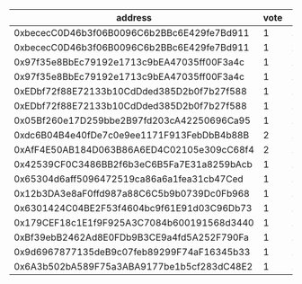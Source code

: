address|vote|timestamp|signature
---|---|---|---
0xbececC0D46b3f06B0096C6b2BBc6E429fe7Bd911|1|1616677286|0x0f2ebbe2a2a651aa203240f8858bb8aeffceb786d6e7ea85ee2d98f1af064b13083b0bbb834cc7a14db6d5eab79e4552133a1b9a858674ad761c42f7911c5c561b
0xbececC0D46b3f06B0096C6b2BBc6E429fe7Bd911|1|1616677418|0xede8d5a27acdf1a07ae51b23bd2135ab7c28d5538b01bf47d636cf82d265f0b8044103bff55160b4dd04fd7bb580125eb07919fd0f09d635941f46ec05c294a51c
0x97f35e8BbEc79192e1713c9bEA47035ff00F3a4c|1|1616679289|0x56ac61ff3cc63d6b6ca0ad32229d55c281568cfb7e4b938dd34627503eceb8d52227a99f73ae1fe2ad1ffdb17bdf7f7a0c47c8d262103f87686b3e5c05fb512b1c
0x97f35e8BbEc79192e1713c9bEA47035ff00F3a4c|1|1616679296|0x87dab607b54a39d1bca0f3cbe347a56a5a9b81a24c67093e825505fa0215ab93385b3a85bd9d70537a4482e0b61648e0d997246f884119955020c6ad8ba6e6321b
0xEDbf72f88E72133b10CdDded385D2b0f7b27f588|1|1616679420|0x6e05b198da7dc85575ce610a6eb99945c565d541284482074e0a5b991c6dc9480d5e1497969c960e3c850bc9566cceceef0077000519995aaadce575c5a036fe1c
0xEDbf72f88E72133b10CdDded385D2b0f7b27f588|1|1616679489|0x99b6f3819b4bf5a2d34533766ccf5b986475d40cd499d4f34011a72abc1bf626696bc95633d520e4309fcb18a67f3862d2452bbe827cc89ab22bc19ab4f71af11c
0x05Bf260e17D259bbe2B97fd203cA42250696Ca95|1|1616681770|0x25b0fc4db8328025557a8e4a4339c6a9f7d8e4b842546dff364624e93e14b21d6463621e7c0d4a509cf8eb17c7f503262cdf0fab51046815403a8fc0fdbf80541c
0xdc6B04B4e40fDe7c0e9ee1171F913FebDbB4b88B|2|1616682006|0x4fc6d39515c88845d1cd772124afcc7e284f3c874bb17164df89b16ed83cbb707bebebd597a98184f4aad277d3d7b696f087d6089799c7f1adebbe98bb468ac01b
0xAfF4E50AB184D063B86A6ED4C02105e309cC68f4|2|1616682206|0xe2383f1fe7ed565f3633b4d56871278d951aff9d5edb64722529f8c511f2510d3019adf1ab0ec14a2d26ef6072c4bb854d5451bc1a866eb7a8522e84f3676ffa1c
0x42539CF0C3486BB2f6b3eC6B5Fa7E31a8259bAcb|1|1616682219|0x0b39deb8505acc88750d7d069bcb6946c49d4003ff23adc4c9c037f6c9cde2912b517f6aabef367816698c29e7873b34460e6d40be4f38c87e64c78d1d8425291b
0x65304d6aff5096472519ca86a6a1fea31cb47Ced|1|1616683872|0x85e4435df5935dbe8a2a18f7724a7889db68ccdbe0736bd953af180260c063847bd553e0820f700df10d535b2b499d5eb5cdbb5b987950c2e61b554c7053b67b1b
0x12b3DA3e8aF0ffd987a88C6C5b9b0739Dc0Fb968|1|1616685297|0x97b12ac921f8dde4f52747f8eb187452a1108fa02a624067dc3610cb884e121d264da62f4e06706cd81e84d5cac2f3d78c7f3bda236d6dd63fcc6212211092f11c
0x6301424C04BE2F53f4604bc9f61E91d03C96Db73|1|1616688446|0x7b63cecd8fbbad65f53a475d878d0c85baeae7f45ee7c8b498974e990e6bebec2b67de234dfdf5c48d5a81f69e2f96a302b8412b96f221b70c808ceed10cbf641c
0x179CEF18c1E1f9F925A3C7084b600191568d3440|1|1616729430|0xa05f1ac0655280d4262292eae7a16002ec5024b01947f10c658831747aa77ce53dfcf394eb8e9b1233880fe0898e9b5cefac2da0ed4d30c5cb162261401b67321c
0xBf39ebB2462Ad8E0FDb9B3CE9a4fd5A252F790Fa|1|1616740177|0xbe8b3e87960abfb5f1e69685d060a837ec309149d3d099f8ed17aaec0ddc6301662e1639403b93521c663715b97f25ef8caff038aaeed3d5213c8b78c26663901b
0x9d6967877135deB9c07feb89299F74aF16345b33|1|1616760683|0x77bab56b1a91e43f9cd775c9ff588e0dbae7607cb225db016ded3a4e7357981474db782c4a70f28358ed9fd8968656da9f9ddaf23c81565b34bfd70120217d301b
0x6A3b502bA589F75a3ABA9177be1b5cf283dC48E2|1|1616760697|0x8e73fc38d2a6e45a18b36e47238324558a514a3eda5b4ab6b2f10c7d2a46ca322cbb0cadc827c81066d034ef2ca6c7a4c4f1c76d30c45e25fdd3ad84769cdc771c